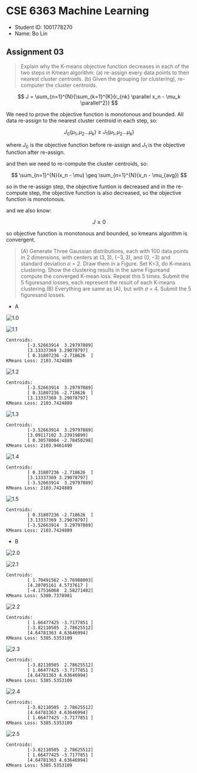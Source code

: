 # CSE 6363 Machine Learning

- Student ID: 1001778270
- Name: Bo Lin

## Assignment 03

> Explain why the K-means objective function decreases in each of the two steps
> in Kmean algorithm: (a) re-assign every data points to their nearest cluster
> centroids. (b) Given the grouping (or clustering), re-computer the cluster
> centroids.

$$ J = \sum_{n=1}^{N}{\sum_{k=1}^{K}{r_{nk} \parallel x_n - \mu_k \parallel^2}} $$

We need to prove the objective function is monotonous and bounded. All data
re-assign to the nearest cluster centroid in each step, so:

$$ J_0(\mu_1, \mu_2 ... \mu_k) \geq J_1(\mu_1, \mu_2 ... \mu_k) $$

where $J_0$ is the objective function before re-assign and $J_1$ is the
objective function after re-assign.

and then we need to re-compute the cluster centroids, so:

$$ \sum_{n=1}^{N}(x_n - \mu) \geq \sum_{n=1}^{N}(x_n - \mu_{avg}) $$

so in the re-assign step, the objective funtion is decreased and in the
re-compute step, the objective function is also decreased, so the objective
function is monotonous.

and we also know:

$$ J \geq 0 $$

so objective function is monotonous and bounded, so kmeans algorithm is convergent.

> (A) Generate Three Gaussian distributions, each with 100 data points in 2
> dimensions, with centers at $(3,3)$, $(-3,3)$, and $(0,-3)$ and standard deviation
> $\sigma$ = 2. Draw them in a Figure. Set K=3, do K-means clustering. Show the
> clustering results in the same Figureand compute the converged K-mean loss.
> Repeat this 5 times. Submit the 5 figuresand losses, each represent the result
> of each K-means clustering.(B) Everything are same as (A), but with $\sigma$ = 4.
> Submit the 5 figuresand losses.

- A

![1.0](assets/1.0.png)

![1.1](assets/1.1.png)

```plain
Centroids:
        [-3.52663914  3.29797089]
        [3.13337369 3.29078797]
        [ 0.31807236 -2.718626  ]
KMeans Loss: 2103.7424889
```

![1.2](assets/1.2.png)

```plain
Centroids:
        [-3.52663914  3.29797089]
        [ 0.31807236 -2.718626  ]
        [3.13337369 3.29078797]
KMeans Loss: 2103.7424889
```

![1.3](assets/1.3.png)

```plain
Centroids:
        [-3.52663914  3.29797089]
        [3.09117102 3.23919899]
        [ 0.30578004 -2.78450298]
KMeans Loss: 2103.9461490
```

![1.4](assets/1.4.png)

```plain
Centroids:
        [ 0.31807236 -2.718626  ]
        [3.13337369 3.29078797]
        [-3.52663914  3.29797089]
KMeans Loss: 2103.7424889
```

![1.5](assets/1.5.png)

```plain
Centroids:
        [ 0.31807236 -2.718626  ]
        [3.13337369 3.29078797]
        [-3.52663914  3.29797089]
KMeans Loss: 2103.7424889
```

- B

![2.0](assets/2.0.png)

![2.1](assets/2.1.png)

```plain
Centroids:
        [ 1.70491562 -3.76988003]
        [4.20705161 4.5737617 ]
        [-4.17516068  2.58271482]
KMeans Loss: 5380.7378981
```

![2.2](assets/2.2.png)

```plain
Centroids:
        [ 1.66477425 -3.7177851 ]
        [-3.82110505  2.78625512]
        [4.64781363 4.63646994]
KMeans Loss: 5385.5353109
```

![2.3](assets/2.3.png)

```plain
Centroids:
        [-3.82110505  2.78625512]
        [ 1.66477425 -3.7177851 ]
        [4.64781363 4.63646994]
KMeans Loss: 5385.5353109
```

![2.4](assets/2.4.png)

```plain
Centroids:
        [-3.82110505  2.78625512]
        [4.64781363 4.63646994]
        [ 1.66477425 -3.7177851 ]
KMeans Loss: 5385.5353109
```

![2.5](assets/2.5.png)

```plain
Centroids:
        [-3.82110505  2.78625512]
        [ 1.66477425 -3.7177851 ]
        [4.64781363 4.63646994]
KMeans Loss: 5385.5353109
```
